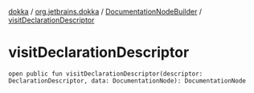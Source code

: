 [dokka](../../index.md) / [org.jetbrains.dokka](../index.md) / [DocumentationNodeBuilder](index.md) / [visitDeclarationDescriptor](visitDeclarationDescriptor.md)

# visitDeclarationDescriptor

```
open public fun visitDeclarationDescriptor(descriptor: DeclarationDescriptor, data: DocumentationNode): DocumentationNode
```
